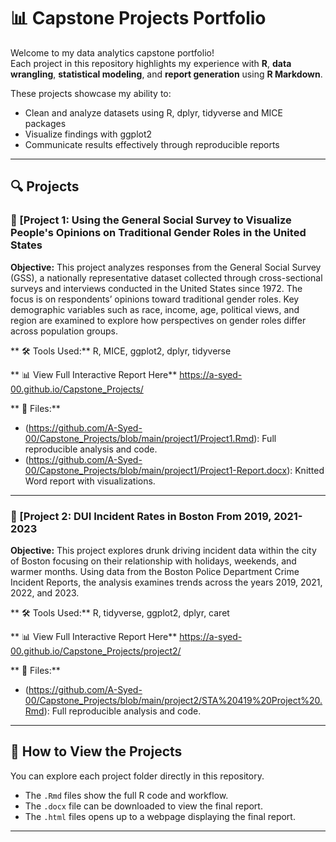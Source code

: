 # 📊 Capstone Projects Portfolio

Welcome to my data analytics capstone portfolio!  
Each project in this repository highlights my experience with **R**, **data wrangling**, **statistical modeling**, and **report generation** using **R Markdown**.

These projects showcase my ability to:
- Clean and analyze datasets using R, dplyr, tidyverse and MICE packages 
- Visualize findings with ggplot2
- Communicate results effectively through reproducible reports

---

## 🔍 Projects

### 🧠 [Project 1: Using the General Social Survey to Visualize People's Opinions on Traditional Gender Roles in the United States
**Objective:** 
This project analyzes responses from the General Social Survey (GSS), a nationally representative dataset collected through cross-sectional surveys 
and interviews conducted in the United States since 1972. The focus is on respondents’ opinions toward traditional gender roles. Key demographic variables such as race, 
income, age, political views, and region are examined to explore how perspectives on gender roles differ across population groups.

** 🛠️ Tools Used:** R, MICE, ggplot2, dplyr, tidyverse  

** 📊 View Full Interactive Report Here** 
https://a-syed-00.github.io/Capstone_Projects/

** 📂 Files:**
- (https://github.com/A-Syed-00/Capstone_Projects/blob/main/project1/Project1.Rmd): Full reproducible analysis and code.  
- (https://github.com/A-Syed-00/Capstone_Projects/blob/main/project1/Project1-Report.docx): Knitted Word report with visualizations.

---

### 🧠 [Project 2: DUI Incident Rates in Boston From 2019, 2021-2023
**Objective:** 
This project explores drunk driving incident data within the city of Boston focusing on their relationship with holidays, weekends, and warmer months. Using data from the Boston Police Department
Crime Incident Reports, the analysis examines trends across the years 2019, 2021, 2022, and 2023. 

** 🛠️ Tools Used:** R, tidyverse, ggplot2, dplyr, caret  

** 📊 View Full Interactive Report Here** 
https://a-syed-00.github.io/Capstone_Projects/project2/

** 📂 Files:**
- (https://github.com/A-Syed-00/Capstone_Projects/blob/main/project2/STA%20419%20Project%20.Rmd): Full reproducible analysis and code. 

---
## 🧰 How to View the Projects
You can explore each project folder directly in this repository.  
- The `.Rmd` files show the full R code and workflow.  
- The `.docx` file can be downloaded to view the final report.
- The `.html` files opens up to a webpage displaying the final report. 

---
